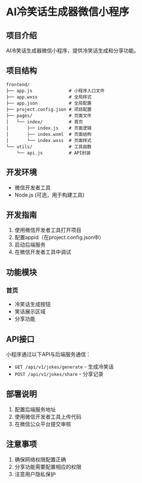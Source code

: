 # AI冷笑话生成器微信小程序

## 项目介绍

AI冷笑话生成器微信小程序，提供冷笑话生成和分享功能。

## 项目结构

```
frontend/
├── app.js              # 小程序入口文件
├── app.wxss            # 全局样式
├── app.json            # 全局配置
├── project.config.json # 项目配置
├── pages/              # 页面文件
│   └── index/          # 首页
│       ├── index.js    # 页面逻辑
│       ├── index.wxml  # 页面结构
│       └── index.wxss  # 页面样式
└── utils/              # 工具函数
    └── api.js          # API封装
```

## 开发环境

- 微信开发者工具
- Node.js (可选，用于构建工具)

## 开发指南

1. 使用微信开发者工具打开项目
2. 配置appid（在project.config.json中）
3. 启动后端服务
4. 在微信开发者工具中调试

## 功能模块

### 首页
- 冷笑话生成按钮
- 笑话展示区域
- 分享功能

## API接口

小程序通过以下API与后端服务通信：

- `GET /api/v1/jokes/generate` - 生成冷笑话
- `POST /api/v1/jokes/share` - 分享记录

## 部署说明

1. 配置后端服务地址
2. 使用微信开发者工具上传代码
3. 在微信公众平台提交审核

## 注意事项

1. 确保网络权限配置正确
2. 分享功能需要配置相应的权限
3. 注意用户隐私保护
